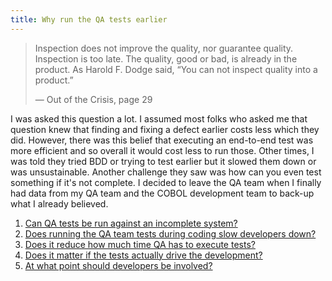 ```yaml
---
title: Why run the QA tests earlier
---
```


> Inspection does not improve the quality, nor guarantee quality. Inspection is too late. 
> The quality, good or bad, is already in the product. As Harold F. Dodge said, “You can not inspect quality into a product.”
> 
> — Out of the Crisis, page 29

I was asked this question a lot. 
I assumed most folks who asked me that question knew that finding and fixing a defect earlier costs less which they did.
However, there was this belief that executing an end-to-end test was more efficient and so overall it would cost less to run those.
Other times, I was told they tried BDD or trying to test earlier but it slowed them down or was unsustainable.
Another challenge they saw was how can you even test something if it's not complete.
I decided to leave the QA team when I finally had data from my QA team and the COBOL development team to back-up what I already believed.

1. [Can QA tests be run against an incomplete system?](can-qa-tests-be-run-against-an-incomplete-system)
2. [Does running the QA team tests during coding slow developers down?](does-running-the-qa-team-tests-during-coding-slow-developers-down)
3. [Does it reduce how much time QA has to execute tests?](does-it-reduce-how-much-time-qa-has-to-execute-tests)
4. [Does it matter if the tests actually drive the development?](does-it-matter-if-the-tests-actually-drive-the-development)
5. [At what point should developers be involved?](at-what-point-should-developers-be-involved)